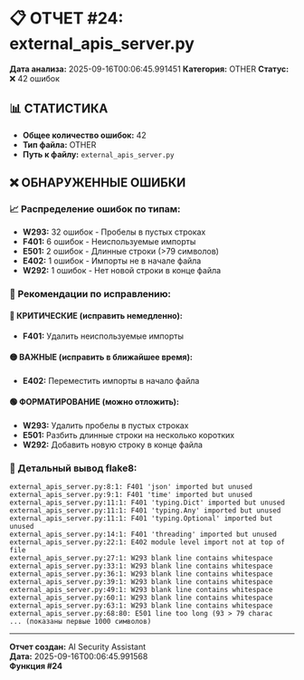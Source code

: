 # 📋 ОТЧЕТ #24: external_apis_server.py

**Дата анализа:** 2025-09-16T00:06:45.991451
**Категория:** OTHER
**Статус:** ❌ 42 ошибок

## 📊 СТАТИСТИКА

- **Общее количество ошибок:** 42
- **Тип файла:** OTHER
- **Путь к файлу:** `external_apis_server.py`

## ❌ ОБНАРУЖЕННЫЕ ОШИБКИ

### 📈 Распределение ошибок по типам:

- **W293:** 32 ошибок - Пробелы в пустых строках
- **F401:** 6 ошибок - Неиспользуемые импорты
- **E501:** 2 ошибок - Длинные строки (>79 символов)
- **E402:** 1 ошибок - Импорты не в начале файла
- **W292:** 1 ошибок - Нет новой строки в конце файла

### 🎯 Рекомендации по исправлению:

#### 🔴 КРИТИЧЕСКИЕ (исправить немедленно):
- **F401:** Удалить неиспользуемые импорты

#### 🟡 ВАЖНЫЕ (исправить в ближайшее время):
- **E402:** Переместить импорты в начало файла

#### 🟢 ФОРМАТИРОВАНИЕ (можно отложить):
- **W293:** Удалить пробелы в пустых строках
- **E501:** Разбить длинные строки на несколько коротких
- **W292:** Добавить новую строку в конце файла

### 📝 Детальный вывод flake8:

```
external_apis_server.py:8:1: F401 'json' imported but unused
external_apis_server.py:9:1: F401 'time' imported but unused
external_apis_server.py:11:1: F401 'typing.Dict' imported but unused
external_apis_server.py:11:1: F401 'typing.Any' imported but unused
external_apis_server.py:11:1: F401 'typing.Optional' imported but unused
external_apis_server.py:14:1: F401 'threading' imported but unused
external_apis_server.py:22:1: E402 module level import not at top of file
external_apis_server.py:27:1: W293 blank line contains whitespace
external_apis_server.py:33:1: W293 blank line contains whitespace
external_apis_server.py:36:1: W293 blank line contains whitespace
external_apis_server.py:39:1: W293 blank line contains whitespace
external_apis_server.py:49:1: W293 blank line contains whitespace
external_apis_server.py:60:1: W293 blank line contains whitespace
external_apis_server.py:63:1: W293 blank line contains whitespace
external_apis_server.py:68:80: E501 line too long (93 > 79 charac
... (показаны первые 1000 символов)
```

---
**Отчет создан:** AI Security Assistant  
**Дата:** 2025-09-16T00:06:45.991568  
**Функция #24**
